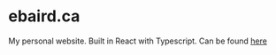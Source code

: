 # ebaird.ca

My personal website. Built in React with Typescript. Can be found [here](https://ebaird.ca)
